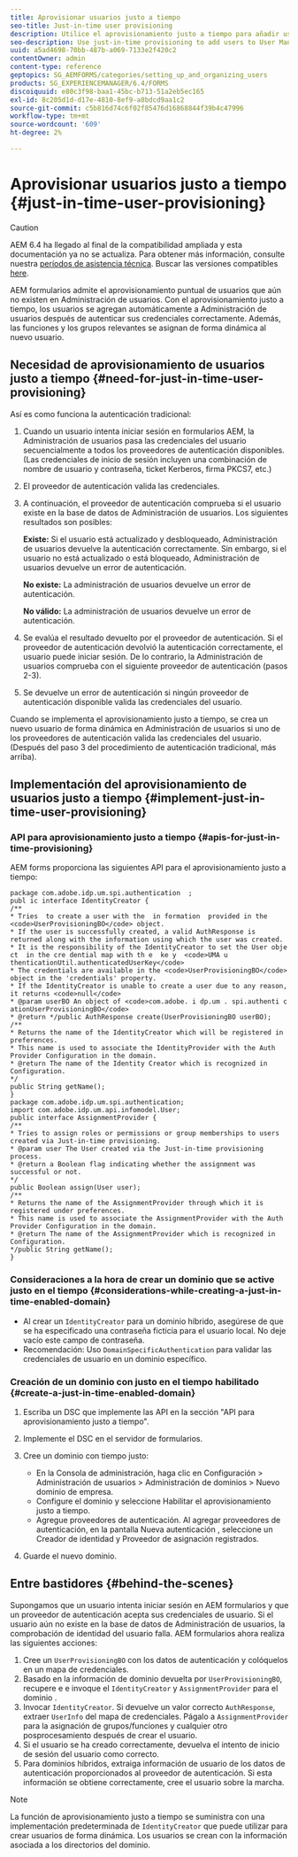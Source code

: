 ```yaml
---
title: Aprovisionar usuarios justo a tiempo
seo-title: Just-in-time user provisioning
description: Utilice el aprovisionamiento justo a tiempo para añadir usuarios a Administración de usuarios después de una autenticación correcta y asignar dinámicamente funciones y grupos relevantes al nuevo usuario.
seo-description: Use just-in-time provisioning to add users to User Management after successfull authentication and dynamically assign relevant roles and groups to the new user.
uuid: a5ad4698-70bb-487b-a069-7133e2f420c2
contentOwner: admin
content-type: reference
geptopics: SG_AEMFORMS/categories/setting_up_and_organizing_users
products: SG_EXPERIENCEMANAGER/6.4/FORMS
discoiquuid: e80c3f98-baa1-45bc-b713-51a2eb5ec165
exl-id: 8c205d1d-d17e-4810-8ef9-a8bdcd9aa1c2
source-git-commit: c5b816d74c6f02f85476d16868844f39b4c47996
workflow-type: tm+mt
source-wordcount: '609'
ht-degree: 2%

---
```


# Aprovisionar usuarios justo a tiempo {#just-in-time-user-provisioning}

>[!CAUTION]
>
>AEM 6.4 ha llegado al final de la compatibilidad ampliada y esta documentación ya no se actualiza. Para obtener más información, consulte nuestra [períodos de asistencia técnica](https://helpx.adobe.com/es/support/programs/eol-matrix.html). Buscar las versiones compatibles [here](https://experienceleague.adobe.com/docs/).

AEM formularios admite el aprovisionamiento puntual de usuarios que aún no existen en Administración de usuarios. Con el aprovisionamiento justo a tiempo, los usuarios se agregan automáticamente a Administración de usuarios después de autenticar sus credenciales correctamente. Además, las funciones y los grupos relevantes se asignan de forma dinámica al nuevo usuario.

## Necesidad de aprovisionamiento de usuarios justo a tiempo {#need-for-just-in-time-user-provisioning}

Así es como funciona la autenticación tradicional:

1. Cuando un usuario intenta iniciar sesión en formularios AEM, la Administración de usuarios pasa las credenciales del usuario secuencialmente a todos los proveedores de autenticación disponibles. (Las credenciales de inicio de sesión incluyen una combinación de nombre de usuario y contraseña, ticket Kerberos, firma PKCS7, etc.)
1. El proveedor de autenticación valida las credenciales.
1. A continuación, el proveedor de autenticación comprueba si el usuario existe en la base de datos de Administración de usuarios. Los siguientes resultados son posibles:

   **Existe:** Si el usuario está actualizado y desbloqueado, Administración de usuarios devuelve la autenticación correctamente. Sin embargo, si el usuario no está actualizado o está bloqueado, Administración de usuarios devuelve un error de autenticación.

   **No existe:** La administración de usuarios devuelve un error de autenticación.

   **No válido:** La administración de usuarios devuelve un error de autenticación.

1. Se evalúa el resultado devuelto por el proveedor de autenticación. Si el proveedor de autenticación devolvió la autenticación correctamente, el usuario puede iniciar sesión. De lo contrario, la Administración de usuarios comprueba con el siguiente proveedor de autenticación (pasos 2-3).
1. Se devuelve un error de autenticación si ningún proveedor de autenticación disponible valida las credenciales del usuario.

Cuando se implementa el aprovisionamiento justo a tiempo, se crea un nuevo usuario de forma dinámica en Administración de usuarios si uno de los proveedores de autenticación valida las credenciales del usuario. (Después del paso 3 del procedimiento de autenticación tradicional, más arriba).

## Implementación del aprovisionamiento de usuarios justo a tiempo {#implement-just-in-time-user-provisioning}

### API para aprovisionamiento justo a tiempo {#apis-for-just-in-time-provisioning}

AEM forms proporciona las siguientes API para el aprovisionamiento justo a tiempo:

```as3
package com.adobe.idp.um.spi.authentication  ; 
publ ic interface IdentityCreator { 
/** 
* Tries  to create a user with the  in formation  provided in the <code>UserProvisioningBO</code> object. 
* If the user is successfully created, a valid AuthResponse is returned along with the information using which the user was created. 
* It is the responsibility of the IdentityCreator to set the User obje ct  in the cre dential map with th e  ke y  <code>UMA u thenticationUtil.authenticatedUserKey</code> 
* The credentials are available in the <code>UserProvisioningBO</code> object in the 'credentials' property. 
* If the IdentityCreator is unable to create a user due to any reason, it returns <code>null</code> 
* @param userBO An object of <code>com.adobe. i dp.um . spi.authenti c ationUserProvisioningBO</code> 
* @return */public AuthResponse create(UserProvisioningBO userBO); 
/** 
* Returns the name of the IdentityCreator which will be registered in preferences. 
* This name is used to associate the IdentityProvider with the Auth Provider Configuration in the domain. 
* @return The name of the Identity Creator which is recognized in Configuration. 
*/ 
public String getName(); 
} 
package com.adobe.idp.um.spi.authentication; 
import com.adobe.idp.um.api.infomodel.User; 
public interface AssignmentProvider { 
/** 
* Tries to assign roles or permissions or group memberships to users created via Just-in-time provisioning. 
* @param user The User created via the Just-in-time provisioning process. 
* @return a Boolean flag indicating whether the assignment was successful or not. 
*/ 
public Boolean assign(User user); 
/** 
* Returns the name of the AssignmentProvider through which it is registered under preferences. 
* This name is used to associate the AssignmentProvider with the Auth Provider Configuration in the domain. 
* @return The name of the AssignmentProvider which is recognized in Configuration. 
*/public String getName(); 
}
```

### Consideraciones a la hora de crear un dominio que se active justo en el tiempo {#considerations-while-creating-a-just-in-time-enabled-domain}

* Al crear un `IdentityCreator` para un dominio híbrido, asegúrese de que se ha especificado una contraseña ficticia para el usuario local. No deje vacío este campo de contraseña.
* Recomendación: Uso `DomainSpecificAuthentication` para validar las credenciales de usuario en un dominio específico.

### Creación de un dominio con justo en el tiempo habilitado {#create-a-just-in-time-enabled-domain}

1. Escriba un DSC que implemente las API en la sección &quot;API para aprovisionamiento justo a tiempo&quot;.
1. Implemente el DSC en el servidor de formularios.
1. Cree un dominio con tiempo justo:

   * En la Consola de administración, haga clic en Configuración > Administración de usuarios > Administración de dominios > Nuevo dominio de empresa.
   * Configure el dominio y seleccione Habilitar el aprovisionamiento justo a tiempo. <!--Fix broken link (See Setting up and managing domains).-->
   * Agregue proveedores de autenticación. Al agregar proveedores de autenticación, en la pantalla Nueva autenticación , seleccione un Creador de identidad y Proveedor de asignación registrados.

1. Guarde el nuevo dominio.

## Entre bastidores {#behind-the-scenes}

Supongamos que un usuario intenta iniciar sesión en AEM formularios y que un proveedor de autenticación acepta sus credenciales de usuario. Si el usuario aún no existe en la base de datos de Administración de usuarios, la comprobación de identidad del usuario falla. AEM formularios ahora realiza las siguientes acciones:

1. Cree un `UserProvisioningBO` con los datos de autenticación y colóquelos en un mapa de credenciales.
1. Basado en la información de dominio devuelta por `UserProvisioningBO`, recupere e e invoque el `IdentityCreator` y `AssignmentProvider` para el dominio .
1. Invocar `IdentityCreator`. Si devuelve un valor correcto `AuthResponse`, extraer `UserInfo` del mapa de credenciales. Págalo a `AssignmentProvider` para la asignación de grupos/funciones y cualquier otro posprocesamiento después de crear el usuario.
1. Si el usuario se ha creado correctamente, devuelva el intento de inicio de sesión del usuario como correcto.
1. Para dominios híbridos, extraiga información de usuario de los datos de autenticación proporcionados al proveedor de autenticación. Si esta información se obtiene correctamente, cree el usuario sobre la marcha.

>[!NOTE]
>
>La función de aprovisionamiento justo a tiempo se suministra con una implementación predeterminada de `IdentityCreator` que puede utilizar para crear usuarios de forma dinámica. Los usuarios se crean con la información asociada a los directorios del dominio.
